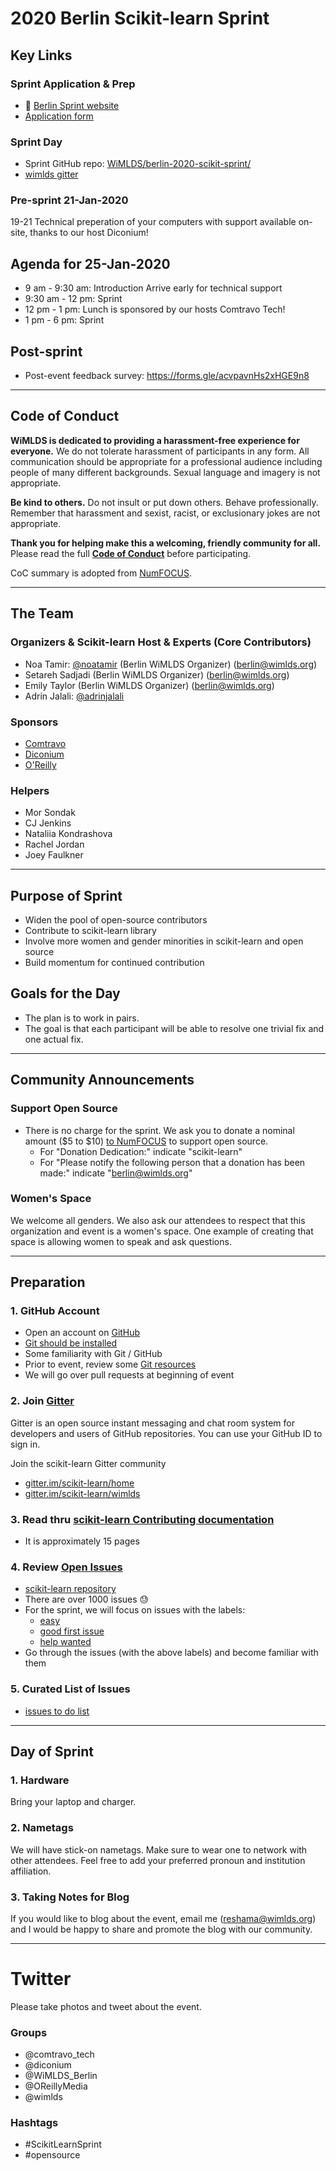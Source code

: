 # 2020 Berlin Scikit-learn Sprint

## Key Links

### Sprint Application & Prep
* :key: [Berlin Sprint website](https://sites.google.com/view/berlinscikitsprint/home) 
* [Application form](https://forms.gle/wcSe7Vyoeuhzxc689)

### Sprint Day
* Sprint GitHub repo: [WiMLDS/berlin-2020-scikit-sprint/](https://github.com/WiMLDS/berlin-2020-scikit-sprint)
* [wimlds gitter](https://gitter.im/scikit-learn/wimlds)

### Pre-sprint 21-Jan-2020
19-21 Technical preperation of your computers with support available on-site, thanks to our host Diconium!

## Agenda for 25-Jan-2020
- 9 am - 9:30 am: Introduction Arrive early for technical support
- 9:30 am - 12 pm: Sprint
- 12 pm - 1 pm: Lunch is sponsored by our hosts Comtravo Tech!
- 1 pm - 6 pm: Sprint

## Post-sprint
* Post-event feedback survey: https://forms.gle/acvpavnHs2xHGE9n8

----
## Code of Conduct
**WiMLDS is dedicated to providing a harassment-free experience for everyone.** We do not tolerate harassment of participants in any form. All communication should be appropriate for a professional audience including people of many different backgrounds. Sexual language and imagery is not appropriate.

**Be kind to others.** Do not insult or put down others. Behave professionally. Remember that harassment and sexist, racist, or exclusionary jokes are not appropriate.

**Thank you for helping make this a welcoming, friendly community for all.**  Please read the full [**Code of Conduct**](https://github.com/WiMLDS/starter-kit/wiki/Code-of-conduct) before participating.  

CoC summary is adopted from [NumFOCUS](https://numfocus.org/code-of-conduct).

---
## The Team

### Organizers & Scikit-learn Host & Experts (Core Contributors)
* Noa Tamir:  [@noatamir](https://twitter.com/noatamir) (Berlin WiMLDS Organizer) (berlin@wimlds.org)
* Setareh Sadjadi (Berlin WiMLDS Organizer) (berlin@wimlds.org)
* Emily Taylor (Berlin WiMLDS Organizer) (berlin@wimlds.org)
* Adrin Jalali:  [@adrinjalali](https://twitter.com/adrinjalali)

### Sponsors  
- [Comtravo](https://www.comtravo.com/de/)
- [Diconium](https://diconium.com/)
- [O'Reilly](https://www.oreilly.com/)


### Helpers
* Mor Sondak
* CJ Jenkins
* Nataliia Kondrashova
* Rachel Jordan 
* Joey Faulkner

---

## Purpose of Sprint
- Widen the pool of open-source contributors
- Contribute to scikit-learn library
- Involve more women and gender minorities in scikit-learn and open source
- Build momentum for continued contribution


## Goals for the Day
- The plan is to work in pairs. 
- The goal is that each participant will be able to resolve one trivial fix and one actual fix.

---

## Community Announcements

### Support Open Source
- There is no charge for the sprint. We ask you to donate a nominal amount ($5 to $10) [to NumFOCUS](https://numfocus.org/donate) to support open source.
  - For "Donation Dedication:"  indicate "scikit-learn"
  - For "Please notify the following person that a donation has been made:" indicate "berlin@wimlds.org"

### Women's Space
We welcome all genders.  We also ask our attendees to respect that this organization and event is a women's space.  One example of creating that space is allowing women to speak and ask questions.

---

## Preparation

### 1.  GitHub Account
- Open an account on [GitHub](https://github.com/)
- [Git should be installed](https://git-scm.com/book/en/v2/Getting-Started-Installing-Git)
- Some familiarity with Git / GitHub 
- Prior to event, review some [Git resources](https://github.com/reshamas/git-intro-workshop/blob/master/extra_resources/resource_git_tutorials.md) 
- We will go over pull requests at beginning of event

### 2.  Join [Gitter](https://gitter.im)
Gitter is an open source instant messaging and chat room system for developers and users of GitHub repositories.  You can use your GitHub ID to sign in. 

Join the scikit-learn Gitter community
* [gitter.im/scikit-learn/home](https://gitter.im/scikit-learn/home)
* [gitter.im/scikit-learn/wimlds](https://gitter.im/scikit-learn/wimlds)

### 3.  Read thru [scikit-learn Contributing documentation](http://scikit-learn.org/stable/developers/contributing.html)
* It is approximately 15 pages

### 4.  Review [Open Issues](https://github.com/scikit-learn/scikit-learn/issues) 
* [scikit-learn repository](https://github.com/scikit-learn/scikit-learn)
* There are over 1000 issues :sweat:
* For the sprint, we will focus on issues with the labels:  
    - [easy](https://github.com/scikit-learn/scikit-learn/issues?q=is%3Aissue+is%3Aopen+label%3AEasy)
    - [good first issue](https://github.com/scikit-learn/scikit-learn/issues?q=is%3Aissue+is%3Aopen+label%3A"good+first+issue")
    - [help wanted](https://github.com/scikit-learn/scikit-learn/issues?q=is%3Aissue+is%3Aopen+label%3A"help+wanted")
* Go through the issues (with the above labels) and become familiar with them 

### 5.  Curated List of Issues
- [issues to do list](https://github.com/WiMLDS/berlin-2020-scikit-sprint/projects/1)


---

## Day of Sprint

### 1.  Hardware
Bring your laptop and charger.

### 2.  Nametags
We will have stick-on nametags.  Make sure to wear one to network with other attendees.  Feel free to add your preferred pronoun and institution affiliation.

### 3.  Taking Notes for Blog
If you would like to blog about the event, email me (reshama@wimlds.org) and I would be happy to share and promote the blog with our community. 

---
# Twitter

Please take photos and tweet about the event.

### Groups

- @comtravo_tech
- @diconium
- @WiMLDS_Berlin
- @OReillyMedia
- @wimlds

### Hashtags

- #ScikitLearnSprint
- #opensource



